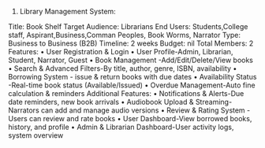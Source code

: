 1. Library Management System:
   
Title:    Book Shelf
Target Audience: Librarians
End Users: Students,College staff, Aspirant,Business,Comman Peoples, Book Worms, Narrator 
Type: Business to Business (B2B)
Timeline: 2 weeks
Budget: nil
Total Members: 2
Features: 
    • User Registration & Login
    • User Profile-Admin, Librarian, Student, Narrator, Guest
    • Book Management -Add/Edit/Delete/View books
    • Search & Advanced Filters-By title, author, genre, ISBN, availability
    • Borrowing System - issue & return books with due dates
    • Availability Status -Real-time book status (Available/Issued)
    • Overdue Management-Auto fine calculation & reminders
Additional Features: 
    • Notifications & Alerts-Due date reminders, new book arrivals
    • Audiobook Upload & Streaming-Narrators can add and manage audio versions
    • Review & Rating System -Users can review and rate books
    • User Dashboard-View borrowed books, history, and profile
    • Admin & Librarian Dashboard-User activity logs, system overview



    
